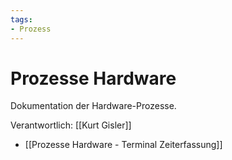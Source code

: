 ```yaml
---
tags:
- Prozess
---
```

# Prozesse Hardware

Dokumentation der Hardware-Prozesse.

Verantwortlich: [[Kurt Gisler]]

* [[Prozesse Hardware - Terminal Zeiterfassung]]